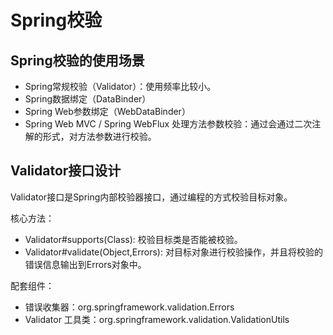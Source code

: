 # Spring校验

## Spring校验的使用场景

* Spring常规校验（Validator）：使用频率比较小。
* Spring数据绑定（DataBinder）
* Spring Web参数绑定（WebDataBinder）
* Spring Web MVC / Spring WebFlux 处理方法参数校验：通过会通过二次注解的形式，对方法参数进行校验。

## Validator接口设计

Validator接口是Spring内部校验器接口，通过编程的方式校验目标对象。

核心方法：

* Validator#supports(Class): 校验目标类是否能被校验。
* Validator#validate(Object,Errors): 对目标对象进行校验操作，并且将校验的错误信息输出到Errors对象中。

配套组件：

* 错误收集器：org.springframework.validation.Errors
* Validator 工具类：org.springframework.validation.ValidationUtils
